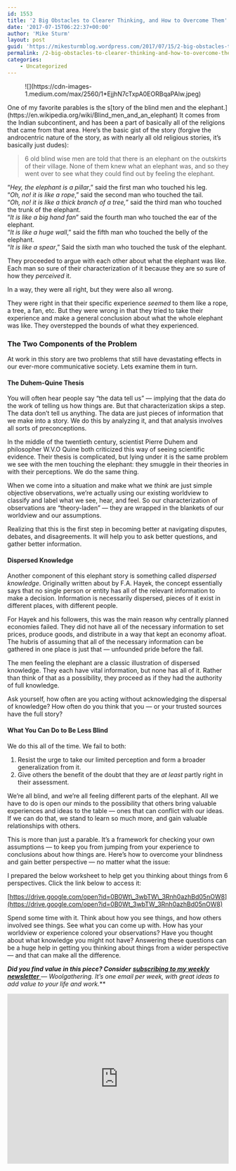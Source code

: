 ```yaml
---
id: 1553
title: '2 Big Obstacles to Clearer Thinking, and How to Overcome Them'
date: '2017-07-15T06:22:37+00:00'
author: 'Mike Sturm'
layout: post
guid: 'https://mikesturmblog.wordpress.com/2017/07/15/2-big-obstacles-to-clearer-thinking-and-how-to-overcome-them/'
permalink: /2-big-obstacles-to-clearer-thinking-and-how-to-overcome-them/
categories:
    - Uncategorized
---
```


<figure>![](https://cdn-images-1.medium.com/max/2560/1*EjjhN7cTxpA0EORBqaPAlw.jpeg)</figure>One of my favorite parables is the s[tory of the blind men and the elephant.](https://en.wikipedia.org/wiki/Blind_men_and_an_elephant) It comes from the Indian subcontinent, and has been a part of basically all of the religions that came from that area. Here’s the basic gist of the story (forgive the androcentric nature of the story, as with nearly all old religious stories, it’s basically just dudes):

> 6 old blind wise men are told that there is an elephant on the outskirts of their village. None of them knew what an elephant was, and so they went over to see what they could find out by feeling the elephant.

“*Hey, the elephant is a pillar*,” said the first man who touched his leg.  
“*Oh, no! it is like a rope*,” said the second man who touched the tail.  
“*Oh, no! it is like a thick branch of a tree,*” said the third man who touched the trunk of the elephant.  
“*It is like a big hand fan*” said the fourth man who touched the ear of the elephant.  
“*It is like a huge wall*,” said the fifth man who touched the belly of the elephant.  
“*It is like a spear*,” Said the sixth man who touched the tusk of the elephant.

They proceeded to argue with each other about what the elephant was like. Each man so sure of their characterization of it because they are so sure of how they *perceived* it.

In a way, they were all right, but they were also all wrong.

They were right in that their specific experience *seemed* to them like a rope, a tree, a fan, etc. But they were wrong in that they tried to take their experience and make a general conclusion about what the whole elephant was like. They overstepped the bounds of what they experienced.

### The Two Components of the Problem

At work in this story are two problems that still have devastating effects in our ever-more communicative society. Lets examine them in turn.

#### **The Duhem-Quine Thesis**

You will often hear people say “the data tell us” — implying that the data do the work of telling us how things are. But that characterization skips a step. The data don’t tell us anything. The data are just pieces of information that we make into a story. We do this by analyzing it, and that analysis involves all sorts of preconceptions.

In the middle of the twentieth century, scientist Pierre Duhem and philosopher W.V.O Quine both criticized this way of seeing scientific evidence. Their thesis is complicated, but lying under it is the same problem we see with the men touching the elephant: they smuggle in their theories in with their perceptions. We do the same thing.

When we come into a situation and make what we *think* are just simple objective observations, we’re actually using our existing worldview to classify and label what we see, hear, and feel. So our characterization of observations are “theory-laden” — they are wrapped in the blankets of our worldview and our assumptions.

Realizing that this is the first step in becoming better at navigating disputes, debates, and disagreements. It will help you to ask better questions, and gather better information.

#### Dispersed Knowledge

Another component of this elephant story is something called *dispersed knowledge*. Originally written about by F.A. Hayek, the concept essentially says that no single person or entity has all of the relevant information to make a decision. Information is necessarily dispersed, pieces of it exist in different places, with different people.

For Hayek and his followers, this was the main reason why centrally planned economies failed. They did not have all of the necessary information to set prices, produce goods, and distribute in a way that kept an economy afloat. The hubris of assuming that all of the necessary information can be gathered in one place is just that — unfounded pride before the fall.

The men feeling the elephant are a classic illustration of dispersed knowledge. They each have vital information, but none has all of it. Rather than think of that as a possibility, they proceed as if they had the authority of full knowledge.

Ask yourself, how often are you acting without acknowledging the dispersal of knowledge? How often do you think that you — or your trusted sources have the full story?

#### What You Can Do to Be Less Blind

We do this all of the time. We fail to both:

1. Resist the urge to take our limited perception and form a broader generalization from it.
2. Give others the benefit of the doubt that they are *at least* partly right in their assessment.

We’re all blind, and we’re all feeling different parts of the elephant. All we have to do is open our minds to the possibility that others bring valuable experiences and ideas to the table — ones that can conflict with our ideas. If we can do that, we stand to learn so much more, and gain valuable relationships with others.

This is more than just a parable. It’s a framework for checking your own assumptions — to keep you from jumping from your experience to conclusions about how things are. Here’s how to overcome your blindness and gain better perspective — no matter what the issue:

I prepared the below worksheet to help get you thinking about things from 6 perspectives. Click the link below to access it:

[https://drive.google.com/open?id=0B0Wt\_3wbTW\_3Rnh0azhBd05nOW8](https://drive.google.com/open?id=0B0Wt_3wbTW_3Rnh0azhBd05nOW8)

Spend some time with it. Think about how you see things, and how others involved see things. See what you can come up with. How has your worldview or experience colored your observations? Have you thought about what knowledge you might not have? Answering these questions can be a huge help in getting you thinking about things from a wider perspective — and that can make all the difference.

***Did you find value in this piece? Consider*** [***subscribing to my weekly newsletter*** ](http://eepurl.com/cTUcBP)***—* Woolgathering*. It’s one email per week, with great ideas to add value to your life and work.***

<iframe class="wp-embedded-content" data-secret="SXxDFx3Y0f" frameborder="0" height="386" loading="lazy" sandbox="allow-scripts" scrolling="no" security="restricted" src="https://upscri.be/f/61f5e9?as_embed=true#?secret=SXxDFx3Y0f" title="Subscribe to Woolgathering" width="100%"></iframe>